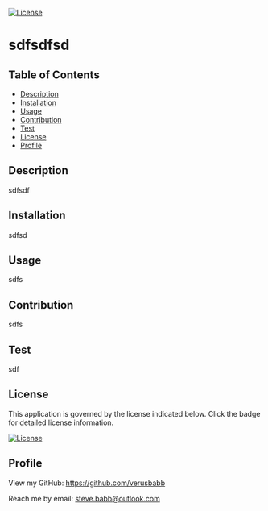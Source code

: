 [![License](https://img.shields.io/badge/License-Boost%201.0-lightblue.svg)](https://www.boost.org/LICENSE_1_0.txt)
    
# sdfsdfsd

## Table of Contents
- [Description](#Description)
- [Installation](#Installation)
- [Usage](#Usage)
- [Contribution](#Contribution)
- [Test](#Test)
- [License](#License)
- [Profile](#Profile)

## Description

sdfsdf

## Installation

sdfsd

## Usage

sdfs

## Contribution

sdfs

## Test

sdf

## License

This application is governed by the license indicated below.  Click the badge for detailed license information.

[![License](https://img.shields.io/badge/License-Boost%201.0-lightblue.svg)](https://www.boost.org/LICENSE_1_0.txt)

## Profile

View my GitHub:
https://github.com/verusbabb

Reach me by email:
steve.babb@outlook.com
